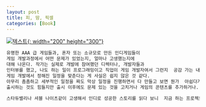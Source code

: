 ```yaml
---
layout: post
title: 피, 땀, 픽셀
categories: [Book]
---
```


[![텍스트](http://image.yes24.com/Goods/62926484/800x0){: width="200" height="300"}](http://www.yes24.com/Product/Goods/62926484?scode=032&OzSrank=1)

```markdown
유명한 AAA 급 게임들과, 혼자 또는 소규모로 만든 인디게임들이  
게임 개발과정에서 어떤 문제가 있었는지, 얼마나 고생했는지에 
대해 나온다. 작가는 실제로 개발에 참여했던 디렉터나, 개발자들과 
인터뷰를 했고, 나도 하는 일이 프로그래밍이고 직업이 게임 개발자여서 그런지  공감 가는 내용이 꽤 있었다. 
게임 개발에서 정해진 일정을 맞춘다는 게 사실은 쉽지 않은 것 같다. 
아무리 촘촘하고 세부적인 일정을 짜도 막상 일정을 진행하면서 다 만들고 보면 뭔가  아쉽다거나 부족한 면이 있을 수 있고, 여태껏 만든 게임 방향이 틀어져 엎어야 될 수 있고 갑자기 행사 버전을 만들어야 될 수도 있고, 변수는 많은데 시간은 정해져 있는 것이다. 
출시하는 것도 힘들지만 출시 이후에도 문제 있는 것을 고치거나 게임의 콘텐츠를 추가하거나. 개발이라는 게 사실은 끝이 없는 것 같다.  

스타듀밸리나 셔블 나이츠같이 고생해서 인디로 성공한 스토리를 읽다 보니  지금 하는 프로젝트도 저정도로 하지 않으면 안 되나 하는 생각도 든다.
```